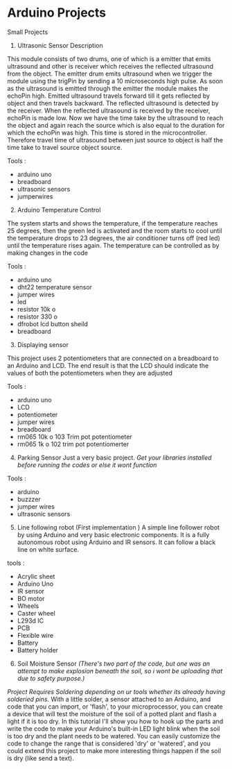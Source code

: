 # Arduino Projects
Small Projects 

1) Ultrasonic Sensor Description

This module consists of two drums, one of which is a emitter that emits ultrasound and other is receiver which receives the reflected ultrasound from the object. The emitter drum emits ultrasound when we trigger the module using the trigPin by sending a 10 microseconds high pulse. As soon as the ultrasound is emitted through the emitter the module makes the echoPin high. Emitted ultrasound travels forward till it gets reflected by object and then travels backward. The reflected ultrasound is detected by the receiver. When the reflected ultrasound is received by the receiver, echoPin is made low. Now we have the time take by the ultrasound to reach the object and again reach the source which is also equal to the duration for which the echoPin was high. This time is stored in the microcontroller. Therefore travel time of ultrasound between just source to object is half the time take to travel source object source.

Tools : 
- arduino uno
- breadboard
- ultrasonic sensors 
- jumperwires

2) Arduino Temperature Control

The system starts and shows the temperature, if the temperature reaches 25 degrees, then the green led is activated and the room starts to cool until the temperature drops to 23 degrees, the air conditioner turns off (red led) until the temperature rises again. The temperature can be controlled as by making changes in the code

Tools :
- arduino uno
- dht22 temperature sensor
- jumper wires
- led
- resistor 10k o
- resistor 330 o
- dfrobot lcd button sheild
- breadboard

3) Displaying sensor

This project uses 2 potentiometers that are connected on a breadboard to an Arduino and LCD. The end result is that the LCD should indicate the values of both the potentiometers when they are adjusted

Tools :
- arduino uno
- LCD
- potentiometer
- jumper wires
- breadboard
- rm065 10k o 103 Trim pot potentiometer
- rm065 1k o 102 trim pot potentiomerter


4) Parking Sensor
Just a very basic project. *Get your libraries installed before running the codes or else it wont function*

Tools :
- arduino
- buzzzer
- jumper wires
- ultrasonic sensors

5) Line following robot (First implementation )
A simple line follower robot by using Arduino and very basic electronic components. It is a  fully autonomous robot using Arduino and IR sensors. It can follow a black line on white surface. 

tools :
- Acrylic sheet
- Arduino Uno
- IR sensor
- BO motor
- Wheels
- Caster wheel
- L293d IC
- PCB
- Flexible wire
- Battery
- Battery holder

6) Soil Moisture Sensor *(There's two part of the code, but one was an attempt to make explosion beneath the soil, so i wont be uploading that due to safety purpose.)*

*Project Requires Soldering depending on ur tools whether its already having solderied pins.*
With a little solder, a sensor attached to an Arduino, and code that you can import, or 'flash', to your microprocessor, you can create a device that will test the moisture of the soil of a potted plant and flash a light if it is too dry. In this tutorial I'll show you how to hook up the parts and write the code to make your Arduino's built-in LED light blink when the soil is too dry and the plant needs to be watered. You can easily customize the code to change the range that is considered 'dry' or 'watered', and you could extend this project to make more interesting things happen if the soil is dry (like send a text).



